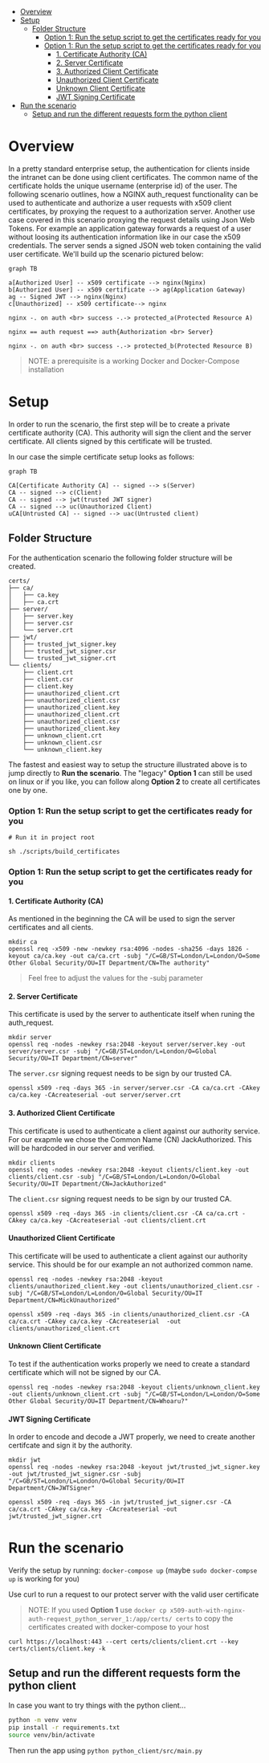 - [Overview](#overview)
- [Setup](#setup)
  - [Folder Structure](#folder-structure)
    - [Option 1: Run the setup script to get the certificates ready for you](#option-1-run-the-setup-script-to-get-the-certificates-ready-for-you)
    - [Option 1: Run the setup script to get the certificates ready for you](#option-1-run-the-setup-script-to-get-the-certificates-ready-for-you-1)
      - [1. Certificate Authority (CA)](#1-certificate-authority-ca)
      - [2. Server Certificate](#2-server-certificate)
      - [3. Authorized Client Certificate](#3-authorized-client-certificate)
      - [Unauthorized Client Certificate](#unauthorized-client-certificate)
      - [Unknown Client Certificate](#unknown-client-certificate)
      - [JWT Signing Certificate](#jwt-signing-certificate)
- [Run the scenario](#run-the-scenario)
  - [Setup and run the different requests form the python client](#setup-and-run-the-different-requests-form-the-python-client)


# Overview
In a pretty standard enterprise setup, the authentication for clients inside the intranet can be done using client certificates. The common name of the certificate holds the unique username (enterprise id) of the user. The following scenario outlines, how a NGINX auth_request functionality can be used to authenticate and authorize a user requests with x509 client certificates, by proxying the request to a authorization server. Another use case covered in this scenario proxying the request details using Json Web Tokens. For example an application gateway forwards a request of a user without loosing its authentication information like in our case the x509 credentials. The server sends a signed JSON web token containing the valid user certificate. We'll build up the scenario pictured below: 

``` mermaid
graph TB

a[Authorized User] -- x509 certificate --> nginx(Nginx)
b[Authorized User] -- x509 certificate --> ag(Application Gateway)
ag -- Signed JWT --> nginx(Nginx)
c[Unauthorized] -- x509 certificate--> nginx

nginx -. on auth <br> success -.-> protected_a(Protected Resource A)

nginx == auth request ==> auth{Authorization <br> Server} 

nginx -. on auth <br> success -.-> protected_b(Protected Resource B)
```


> NOTE: a prerequisite is a working Docker and Docker-Compose installation

# Setup

In order to run the scenario, the first step will be to create a private certificate authority (CA). This authority will sign the client and the server certificate. All clients signed by this certificate will be trusted.

In our case the simple certificate setup looks as follows:


``` mermaid
graph TB

CA[Certificate Authority CA] -- signed --> s(Server)
CA -- signed --> c(Client)
CA -- signed --> jwt(trusted JWT signer)
CA -- signed --> uc(Unauthorized Client)
uCA[Untrusted CA] -- signed --> uac(Untrusted client)

```


## Folder Structure
For the authentication scenario the following folder structure will be created. 

    certs/
    ├── ca/
    │   ├── ca.key
    │   ├── ca.crt
    ├── server/
    │   ├── server.key
    │   ├── server.csr
    │   └── server.crt
    ├── jwt/
    │   ├── trusted_jwt_signer.key
    │   ├── trusted_jwt_signer.csr
    │   └── trusted_jwt_signer.crt
    └── clients/
        ├── client.crt
        ├── client.csr
        ├── client.key
        ├── unauthorized_client.crt
        ├── unauthorized_client.csr
        ├── unauthorized_client.key
        ├── unauthorized_client.crt
        ├── unauthorized_client.csr
        ├── unauthorized_client.key
        ├── unknown_client.crt
        ├── unknown_client.csr
        └── unknown_client.key


The fastest and easiest way to setup the structure illustrated above is to jump directly to **Run the scenario**. The "legacy" **Option 1** can still be used on linux or if you like, you can follow along **Option 2** to create all certificates one by one.

### Option 1: Run the setup script to get the certificates ready for you
```
# Run it in project root

sh ./scripts/build_certificates
```


### Option 1: Run the setup script to get the certificates ready for you

#### 1. Certificate Authority (CA)

As mentioned in the beginning the CA will be used to sign the server certificates and all cients.

```
mkdir ca
openssl req -x509 -new -newkey rsa:4096 -nodes -sha256 -days 1826 -keyout ca/ca.key -out ca/ca.crt -subj "/C=GB/ST=London/L=London/O=Some Other Global Security/OU=IT Department/CN=The authority"
```
> Feel free to adjust the values for the -subj parameter

#### 2. Server Certificate

This certificate is used by the server to authenticate itself when runing the auth_request. 

```
mkdir server
openssl req -nodes -newkey rsa:2048 -keyout server/server.key -out server/server.csr -subj "/C=GB/ST=London/L=London/O=Global Security/OU=IT Department/CN=server"
```

The `server.csr` signing request needs to be sign by our trusted CA.

```
openssl x509 -req -days 365 -in server/server.csr -CA ca/ca.crt -CAkey ca/ca.key -CAcreateserial -out server/server.crt
```

#### 3. Authorized Client Certificate

This certificate is used to authenticate a client against our authority service. For our exapmle we chose the Common Name (CN) JackAuthorized. This will be hardcoded in our server and verified.

```
mkdir clients
openssl req -nodes -newkey rsa:2048 -keyout clients/client.key -out clients/client.csr -subj "/C=GB/ST=London/L=London/O=Global Security/OU=IT Department/CN=JackAuthorized"
```

The `client.csr` signing request needs to be sign by our trusted CA.

```
openssl x509 -req -days 365 -in clients/client.csr -CA ca/ca.crt -CAkey ca/ca.key -CAcreateserial -out clients/client.crt
```

#### Unauthorized Client Certificate

This certificate will be used to authenticate a client against our authority service. This should be for our example an not authorized common name.

```
openssl req -nodes -newkey rsa:2048 -keyout clients/unauthorized_client.key -out clients/unauthorized_client.csr -subj "/C=GB/ST=London/L=London/O=Global Security/OU=IT Department/CN=MickUnauthorized"
```

```
openssl x509 -req -days 365 -in clients/unauthorized_client.csr -CA ca/ca.crt -CAkey ca/ca.key -CAcreateserial  -out clients/unauthorized_client.crt
```

#### Unknown Client Certificate

To test if the authentication works properly we need to create a standard certificate which will not be signed by our CA.

```
openssl req -nodes -newkey rsa:2048 -keyout clients/unknown_client.key -out clients/unknown_client.crt -subj "/C=GB/ST=London/L=London/O=Some Other Global Security/OU=IT Department/CN=Whoaru?"
```

#### JWT Signing Certificate 

In order to encode and decode a JWT properly, we need to create another certifcate and sign it by the authority.

```
mkdir jwt
openssl req -nodes -newkey rsa:2048 -keyout jwt/trusted_jwt_signer.key -out jwt/trusted_jwt_signer.csr -subj "/C=GB/ST=London/L=London/O=Global Security/OU=IT Department/CN=JWTSigner"
```

```
openssl x509 -req -days 365 -in jwt/trusted_jwt_signer.csr -CA ca/ca.crt -CAkey ca/ca.key -CAcreateserial -out jwt/trusted_jwt_signer.crt
```

# Run the scenario

Verify the setup by running: `docker-compose up` (maybe `sudo docker-compse up` is working for you)

Use curl to run a request to our protect server with the valid user certificate
> NOTE: If you used **Option 1** use `docker cp x509-auth-with-nginx-auth-request_python_server_1:/app/certs/ certs` to copy the certificates created with docker-compose to your host 

`curl https://localhost:443 --cert certs/clients/client.crt --key certs/clients/client.key -k`


## Setup and run the different requests form the python client 
In case you want to try things with the python client...  

```bash
python -m venv venv
pip install -r requirements.txt
source venv/bin/activate
```

Then run the app using `python python_client/src/main.py`





